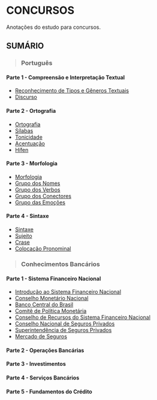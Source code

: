 # CONCURSOS
Anotações do estudo para concursos.

## SUMÁRIO

> ### Português

#### Parte 1 - Compreensão e Interpretação Textual
  - [Reconhecimento de Tipos e Gêneros Textuais](./disciplinas/portugues/compreensao-e-interpretacao-textual/reconhecimento-de-tipos-e-generos-textuais.md)
  - [Discurso](./disciplinas/portugues/compreensao-e-interpretacao-textual/discurso.md)

#### Parte 2 - Ortografia
  - [Ortografia](./disciplinas/portugues/ortografia/ortografia.md)
  - [Sílabas](./disciplinas/portugues/ortografia/silabas.md)
  - [Tonicidade](./disciplinas/portugues/ortografia/tonicidade.md)
  - [Acentuação](./disciplinas/portugues/ortografia/acentuacao.md)
  - [Hífen](./disciplinas/portugues/ortografia/hifen.md)

#### Parte 3 - Morfologia
  - [Morfologia](./disciplinas/portugues/morfologia/morfologia.md)
  - [Grupo dos Nomes](./disciplinas/portugues/morfologia/grupo-dos-nomes.md)
  - [Grupo dos Verbos](./disciplinas/portugues/morfologia/grupo-dos-verbos.md)
  - [Grupo dos Conectores](./disciplinas/portugues/morfologia/grupo-dos-conectores.md)
  - [Grupo das Emoções](./disciplinas/portugues/morfologia/grupo-das-emocoes.md)

#### Parte 4 - Sintaxe
  - [Sintaxe](./disciplinas/portugues/sintaxe/sintaxe.md)
  - [Sujeito](./disciplinas/portugues/sintaxe/sujeito.md)
  - [Crase](./disciplinas/portugues/sintaxe/crase.md)
  - [Colocação Pronominal](./disciplinas/portugues/sintaxe/colocacao-pronominal.md)

> ### Conhecimentos Bancários

#### Parte 1 - Sistema Financeiro Nacional
  - [Introdução ao Sistema Financeiro Nacional](./disciplinas/conhecimentos-bancarios/sistema-financeiro-nacional/introducao-ao-sistema-financeiro-nacional.md)
  - [Conselho Monetário Nacional](./disciplinas/conhecimentos-bancarios/sistema-financeiro-nacional/cmn.md)
  - [Banco Central do Brasil](./disciplinas/conhecimentos-bancarios/sistema-financeiro-nacional/bacen.md)
  - [Comitê de Política Monetária](./disciplinas/conhecimentos-bancarios/sistema-financeiro-nacional/copom.md)
  - [Conselho de Recursos do Sistema Financeiro Nacional](./disciplinas/conhecimentos-bancarios/sistema-financeiro-nacional/conselho-de-recursos-do-sfn.md)
  - [Conselho Nacional de Seguros Privados](./disciplinas/conhecimentos-bancarios/sistema-financeiro-nacional/cnsp.md)
  - [Superintendência de Seguros Privados](./disciplinas/conhecimentos-bancarios/sistema-financeiro-nacional/susep.md)
  - [Mercado de Seguros](./disciplinas/conhecimentos-bancarios/sistema-financeiro-nacional/mercado-de-seguros.md)

#### Parte 2 - Operações Bancárias

#### Parte 3 - Investimentos

#### Parte 4 - Serviços Bancários

#### Parte 5 - Fundamentos do Crédito